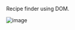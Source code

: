 Recipe finder using DOM.

![image](https://github.com/Vidhya0501/Day20Task15FSD_RecipeFinder_Vidhya/assets/136892823/5d8b67f2-06e1-425d-b3af-5316c49c9a20)
